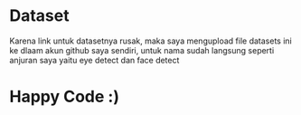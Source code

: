 # Dataset

Karena link untuk datasetnya rusak, maka saya mengupload file datasets ini ke dlaam akun github saya sendiri, untuk nama sudah langsung seperti anjuran saya yaitu eye detect dan face detect

# Happy Code :)
